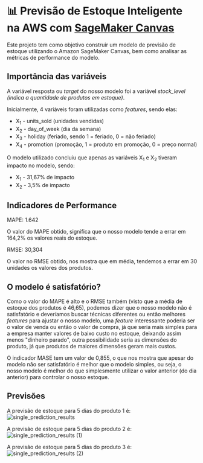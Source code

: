 # 📊 Previsão de Estoque Inteligente na AWS com [SageMaker Canvas](https://aws.amazon.com/pt/sagemaker/canvas/)

Este projeto tem como objetivo construir um modelo de previsão de estoque utilizando o Amazon SageMaker Canvas, bem como analisar as métricas de performance do modelo.
## Importância das variáveis
A variável resposta ou *target* do nosso modelo foi a variável *stock_level (indica a quantidade de produtos em estoque)*.

Inicialmente, 4 variáveis foram utilizadas como *features*, sendo elas:
* X<sub>1</sub> - units_sold (unidades vendidas)
* X<sub>2</sub> - day_of_week (dia da semana)
* X<sub>3</sub> - holiday (feriado, sendo 1 = feriado, 0 = não feriado)
* X<sub>4</sub> - promotion (promoção, 1 = produto em promoção, 0 = preço normal)

O modelo utilizado concluiu que apenas as variáveis X<sub>1</sub> e X<sub>2</sub> tiveram impacto no modelo, sendo:
* X<sub>1</sub> - 31,67% de impacto
* X<sub>2</sub> - 3,5% de impacto

## Indicadores de Performance
MAPE: 1.642

O valor do MAPE obtido, significa que o nosso modelo tende a errar em 164,2% os valores reais do estoque.

RMSE: 30,304

O valor no RMSE obtido, nos mostra que em média, tendemos a errar em 30 unidades os valores dos produtos. 

## O modelo é satisfatório?
Como o valor do MAPE é alto e o RMSE também (visto que a média de estoque dos produtos é 46,65), podemos dizer que o nosso modelo não é satisfatório e deveríamos buscar técnicas diferentes ou então melhores *features* para ajustar o nosso modelo, uma *feature* interessante poderia ser o valor de venda ou então o valor de compra, já que seria mais simples para a empresa manter valores de baixo custo no estoque, deixando assim menos "dinheiro parado", outra possibilidade seria as dimensões do produto, já que produtos de maiores dimensões geram mais custos.

O indicador MASE tem um valor de 0,855, o que nos mostra que apesar do modelo não ser satisfatório é melhor que o modelo simples, ou seja, o nosso modelo é melhor do que simplesmente utilizar o valor anterior (do dia anterior) para controlar o nosso estoque.

## Previsões
A previsão de estoque para 5 dias do produto 1 é: 
![single_prediction_results](https://github.com/user-attachments/assets/37724298-77b6-42b2-84f5-5f3e96a01f0c)

A previsão de estoque para 5 dias do produto 2 é: 
![single_prediction_results (1)](https://github.com/user-attachments/assets/2b993b12-443a-46ec-b1df-f4706a42a1e5)

A previsão de estoque para 5 dias do produto 3 é: 
![single_prediction_results (2)](https://github.com/user-attachments/assets/0a1caa1c-ef37-4092-8429-bc1384092612)
